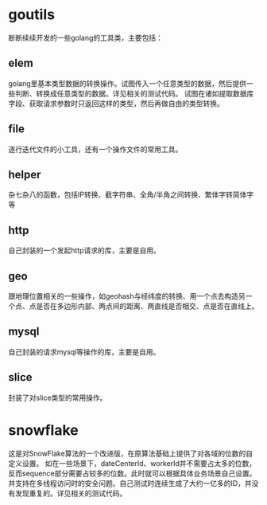 # goutils
断断续续开发的一些golang的工具类，主要包括：

## elem
golang里基本类型数据的转换操作。试图传入一个任意类型的数据，然后提供一些判断、转换成任意类型的数据。详见相关的测试代码。
试图在诸如提取数据库字段、获取请求参数时只返回这样的类型，然后再做自由的类型转换。

## file
逐行迭代文件的小工具，还有一个操作文件的常用工具。

## helper
杂七杂八的函数，包括IP转换、截字符串、全角/半角之间转换、繁体字转简体字等

## http
自己封装的一个发起http请求的库，主要是自用。

## geo
跟地理位置相关的一些操作，如geohash与经纬度的转换、用一个点去构造另一个点、点是否在多边形内部、两点间的距离、两直线是否相交、点是否在直线上。

## mysql
自己封装的请求mysql等操作的库，主要是自用。

## slice
封装了对slice类型的常用操作。

# snowflake
这是对SnowFlake算法的一个改进版，在原算法基础上提供了对各域的位数的自定义设置。
如在一些场景下，dateCenterId、workerId并不需要占太多的位数，反而sequence部分需要占较多的位数。此时就可以根据具体业务场景自己设置。
并支持在多线程访问时的安全问题。自己测试时连续生成了大约一亿多的ID，并没有发现重复的。详见相关的测试代码。
